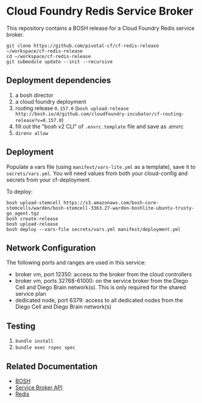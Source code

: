 # Cloud Foundry Redis Service Broker

This repository contains a BOSH release for a Cloud Foundry Redis service
broker.

```shell
git clone https://github.com/pivotal-cf/cf-redis-release ~/workspace/cf-redis-release
cd ~/workspace/cf-redis-release
git submodule update --init --recursive
```

## Deployment dependencies

1. a bosh director
1. a cloud foundry deployment
1. routing release `0.157.0` (`bosh upload-release http://bosh.io/d/github.com/cloudfoundry-incubator/cf-routing-release?v=0.157.0`)
1. fill out the "bosh v2 CLI" of `.envrc.template` file and save as .envrc
1. `direnv allow`

## Deployment

Populate a vars file (using `manifest/vars-lite.yml` as a template), save it to
`secrets/vars.yml`. You will need values from both your cloud-config and secrets
from your cf-deployment.

To deploy:

```shell
bosh upload-stemcell https://s3.amazonaws.com/bosh-core-stemcells/warden/bosh-stemcell-3363.27-warden-boshlite-ubuntu-trusty-go_agent.tgz
bosh create-release
bosh upload-release
bosh deploy --vars-file secrets/vars.yml manifest/deployment.yml
```

## Network Configuration

The following ports and ranges are used in this service:

- broker vm, port 12350: access to the broker from the cloud controllers
- broker vm, ports 32768-61000: on the service broker from the Diego Cell and
Diego Brain network(s). This is only required for the shared service plan
- dedicated node, port 6379: access to all dedicated nodes from the Diego Cell
and Diego Brain network(s)

## Testing

1. `bundle install`
1. `bundle exec rspec spec`

## Related Documentation

 * [BOSH](https://bosh.io/docs)
 * [Service Broker API](http://docs.cloudfoundry.org/services/api.html)
 * [Redis](http://redis.io/documentation)
